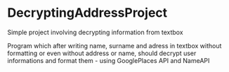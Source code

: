 # DecryptingAddressProject
Simple project involving decrypting information from textbox


Program which after writing name, surname and adress in textbox without formatting or even without address or name, should decrypt user informations and format them - using GooglePlaces API and NameAPI
